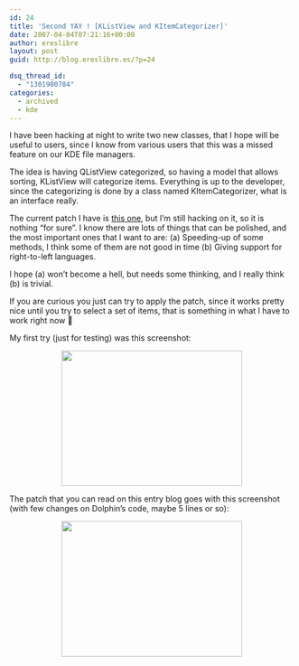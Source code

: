 ```yaml
---
id: 24
title: 'Second YAY ! [KListView and KItemCategorizer]'
date: 2007-04-04T07:21:16+00:00
author: ereslibre
layout: post
guid: http://blog.ereslibre.es/?p=24

dsq_thread_id:
  - "1301900784"
categories:
  - archived
  - kde
---
```

I have been hacking at night to write two new classes, that I hope will be useful to users, since I know from various users that this was a missed feature on our KDE file managers.

The idea is having QListView categorized, so having a model that allows sorting, KListView will categorize items. Everything is up to the developer, since the categorizing is done by a class named KItemCategorizer, what is an interface really.

The current patch I have is <a target="_blank" href="http://media.ereslibre.es/2007/04/kdelibs.diff">this one</a>, but I&#8217;m still hacking on it, so it is nothing &#8220;for sure&#8221;. I know there are lots of things that can be polished, and the most important ones that I want to are: (a) Speeding-up of some methods, I think some of them are not good in time (b) Giving support for right-to-left languages.

I hope (a) won&#8217;t become a hell, but needs some thinking, and I really think (b) is trivial.

If you are curious you just can try to apply the patch, since it works pretty nice until you try to select a set of items, that is something in what I have to work right now 🙂

My first try (just for testing) was this screenshot:

<p align="center">
  <a target="_blank" href="http://media.ereslibre.es/2007/04/categorization.png"><img border="0" width="320" src="http://media.ereslibre.es/2007/04/categorization.png" height="240" style="width: 320px; height: 240px" /></a>
</p>

The patch that you can read on this entry blog goes with this screenshot (with few changes on Dolphin&#8217;s code, maybe 5 lines or so):

<p align="center">
  <a target="_blank" href="http://media.ereslibre.es/2007/04/categorization2.png"><img border="0" width="320" src="http://media.ereslibre.es/2007/04/categorization2.png" height="240" style="width: 320px; height: 240px" /></a>
</p>

